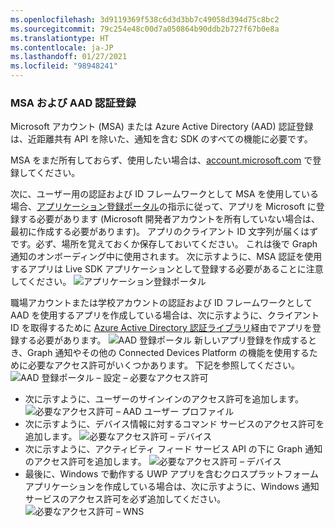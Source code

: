 ```yaml
---
ms.openlocfilehash: 3d9119369f538c6d3d3bb7c49058d394d75c8bc2
ms.sourcegitcommit: 79c254e48c00d7a050864b90ddb2b727f67b0e8a
ms.translationtype: HT
ms.contentlocale: ja-JP
ms.lasthandoff: 01/27/2021
ms.locfileid: "98948241"
---
```

### <a name="msa-and-aad-authentication-registration"></a>MSA および AAD 認証登録

Microsoft アカウント (MSA) または Azure Active Directory (AAD) 認証登録は、近距離共有 API を除いた、通知を含む SDK のすべての機能に必要です。 

MSA をまだ所有しておらず、使用したい場合は、[account.microsoft.com](https://account.microsoft.com/account) で登録してください。

次に、ユーザー用の認証および ID フレームワークとして MSA を使用している場合、[アプリケーション登録ポータル](https://apps.dev.microsoft.com/)の指示に従って、アプリを Microsoft に登録する必要があります (Microsoft 開発者アカウントを所有していない場合は、最初に作成する必要があります)。 アプリのクライアント ID 文字列が届くはずです。必ず、場所を覚えておくか保存しておいてください。 これは後で Graph 通知のオンボーディング中に使用されます。 次に示すように、MSA 認証を使用するアプリは Live SDK アプリケーションとして登録する必要があることに注意してください。
![アプリケーション登録ポータル](../../notifications/media/msa_app_registration/app_registration_portal.png)

職場アカウントまたは学校アカウントの認証および ID フレームワークとして AAD を使用するアプリを作成している場合は、次に示すように、クライアント ID を取得するために [Azure Active Directory 認証ライブラリ](/azure/active-directory/develop/active-directory-authentication-libraries)経由でアプリを登録する必要があります。 
 ![AAD 登録ポータル](../../notifications/media/aad_registration_portal/aad_registration_portal.png) 新しいアプリ登録を作成するとき、Graph 通知やその他の Connected Devices Platform の機能を使用するために必要なアクセス許可がいくつかあります。 下記を参照してください。 
![AAD 登録ポータル – 設定 – 必要なアクセス許可](../../notifications/media/aad_registration_portal/aad_registration_portal_permissions.png)
* 次に示すように、ユーザーのサインインのアクセス許可を追加します。
![必要なアクセス許可 – AAD ユーザー プロファイル](../../notifications/media/aad_registration_portal/permissions_1_user.png)
* 次に示すように、デバイス情報に対するコマンド サービスのアクセス許可を追加します。
![必要なアクセス許可 – デバイス](../../notifications/media/aad_registration_portal/permissions_2_devices.png)
* 次に示すように、アクティビティ フィード サービス API の下に Graph 通知のアクセス許可を追加します。
![必要なアクセス許可 – デバイス](../../notifications/media/aad_registration_portal/permissions_3_graph_notifications.png)
* 最後に、Windows で動作する UWP アプリを含むクロスプラットフォーム アプリケーションを作成している場合は、次に示すように、Windows 通知サービスのアクセス許可を必ず追加してください。 
![必要なアクセス許可 – WNS](../../notifications/media/aad_registration_portal/permissions_4_wns_push.png)